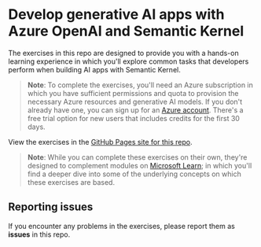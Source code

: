 # Develop generative AI apps with Azure OpenAI and Semantic Kernel

The exercises in this repo are designed to provide you with a hands-on learning experience in which you'll explore common tasks that developers perform when building AI apps with Semantic Kernel.

> **Note**: To complete the exercises, you'll need an Azure subscription in which you have sufficient permissions and quota to provision the necessary Azure resources and generative AI models. If you don't already have one, you can sign up for an [Azure account](https://azure.microsoft.com/free). There's a free trial option for new users that includes credits for the first 30 days.

View the exercises in the [GitHub Pages site for this repo](https://go.microsoft.com/fwlink/?linkid=2310820).

> **Note**: While you can complete these exercises on their own, they're designed to complement modules on [Microsoft Learn](https://learn.microsoft.com/en-us/training/paths/develop-ai-agents-azure-open-ai-semantic-kernel-sdk/); in which you'll find a deeper dive into some of the underlying concepts on which these exercises are based.

## Reporting issues

If you encounter any problems in the exercises, please report them as **issues** in this repo.

